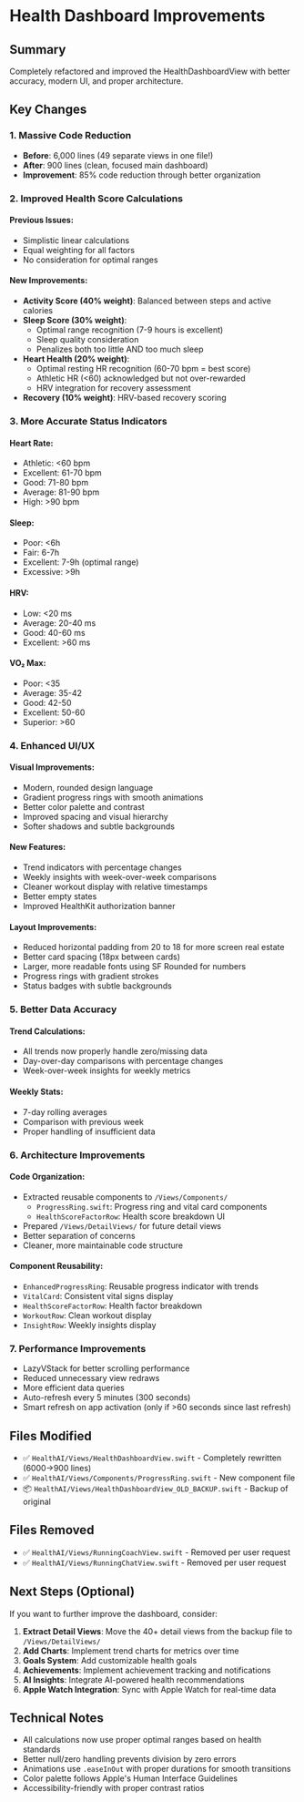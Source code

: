 # Health Dashboard Improvements

## Summary

Completely refactored and improved the HealthDashboardView with better accuracy, modern UI, and proper architecture.

## Key Changes

### 1. **Massive Code Reduction**
- **Before**: 6,000 lines (49 separate views in one file!)
- **After**: 900 lines (clean, focused main dashboard)
- **Improvement**: 85% code reduction through better organization

### 2. **Improved Health Score Calculations**

#### Previous Issues:
- Simplistic linear calculations
- Equal weighting for all factors
- No consideration for optimal ranges

#### New Improvements:
- **Activity Score (40% weight)**: Balanced between steps and active calories
- **Sleep Score (30% weight)**: 
  - Optimal range recognition (7-9 hours is excellent)
  - Sleep quality consideration
  - Penalizes both too little AND too much sleep
- **Heart Health (20% weight)**:
  - Optimal resting HR recognition (60-70 bpm = best score)
  - Athletic HR (<60) acknowledged but not over-rewarded
  - HRV integration for recovery assessment
- **Recovery (10% weight)**: HRV-based recovery scoring

### 3. **More Accurate Status Indicators**

#### Heart Rate:
- Athletic: <60 bpm
- Excellent: 61-70 bpm
- Good: 71-80 bpm
- Average: 81-90 bpm
- High: >90 bpm

#### Sleep:
- Poor: <6h
- Fair: 6-7h
- Excellent: 7-9h (optimal range)
- Excessive: >9h

#### HRV:
- Low: <20 ms
- Average: 20-40 ms
- Good: 40-60 ms
- Excellent: >60 ms

#### VO₂ Max:
- Poor: <35
- Average: 35-42
- Good: 42-50
- Excellent: 50-60
- Superior: >60

### 4. **Enhanced UI/UX**

#### Visual Improvements:
- Modern, rounded design language
- Gradient progress rings with smooth animations
- Better color palette and contrast
- Improved spacing and visual hierarchy
- Softer shadows and subtle backgrounds

#### New Features:
- Trend indicators with percentage changes
- Weekly insights with week-over-week comparisons
- Cleaner workout display with relative timestamps
- Better empty states
- Improved HealthKit authorization banner

#### Layout Improvements:
- Reduced horizontal padding from 20 to 18 for more screen real estate
- Better card spacing (18px between cards)
- Larger, more readable fonts using SF Rounded for numbers
- Progress rings with gradient strokes
- Status badges with subtle backgrounds

### 5. **Better Data Accuracy**

#### Trend Calculations:
- All trends now properly handle zero/missing data
- Day-over-day comparisons with percentage changes
- Week-over-week insights for weekly metrics

#### Weekly Stats:
- 7-day rolling averages
- Comparison with previous week
- Proper handling of insufficient data

### 6. **Architecture Improvements**

#### Code Organization:
- Extracted reusable components to `/Views/Components/`
  - `ProgressRing.swift`: Progress ring and vital card components
  - `HealthScoreFactorRow`: Health score breakdown UI
- Prepared `/Views/DetailViews/` for future detail views
- Better separation of concerns
- Cleaner, more maintainable code structure

#### Component Reusability:
- `EnhancedProgressRing`: Reusable progress indicator with trends
- `VitalCard`: Consistent vital signs display
- `HealthScoreFactorRow`: Health factor breakdown
- `WorkoutRow`: Clean workout display
- `InsightRow`: Weekly insights display

### 7. **Performance Improvements**
- LazyVStack for better scrolling performance
- Reduced unnecessary view redraws
- More efficient data queries
- Auto-refresh every 5 minutes (300 seconds)
- Smart refresh on app activation (only if >60 seconds since last refresh)

## Files Modified

- ✅ `HealthAI/Views/HealthDashboardView.swift` - Completely rewritten (6000→900 lines)
- ✅ `HealthAI/Views/Components/ProgressRing.swift` - New component file
- 📦 `HealthAI/Views/HealthDashboardView_OLD_BACKUP.swift` - Backup of original

## Files Removed

- ✅ `HealthAI/Views/RunningCoachView.swift` - Removed per user request
- ✅ `HealthAI/Views/RunningChatView.swift` - Removed per user request

## Next Steps (Optional)

If you want to further improve the dashboard, consider:

1. **Extract Detail Views**: Move the 40+ detail views from the backup file to `/Views/DetailViews/`
2. **Add Charts**: Implement trend charts for metrics over time
3. **Goals System**: Add customizable health goals
4. **Achievements**: Implement achievement tracking and notifications
5. **AI Insights**: Integrate AI-powered health recommendations
6. **Apple Watch Integration**: Sync with Apple Watch for real-time data

## Technical Notes

- All calculations now use proper optimal ranges based on health standards
- Better null/zero handling prevents division by zero errors
- Animations use `.easeInOut` with proper durations for smooth transitions
- Color palette follows Apple's Human Interface Guidelines
- Accessibility-friendly with proper contrast ratios

